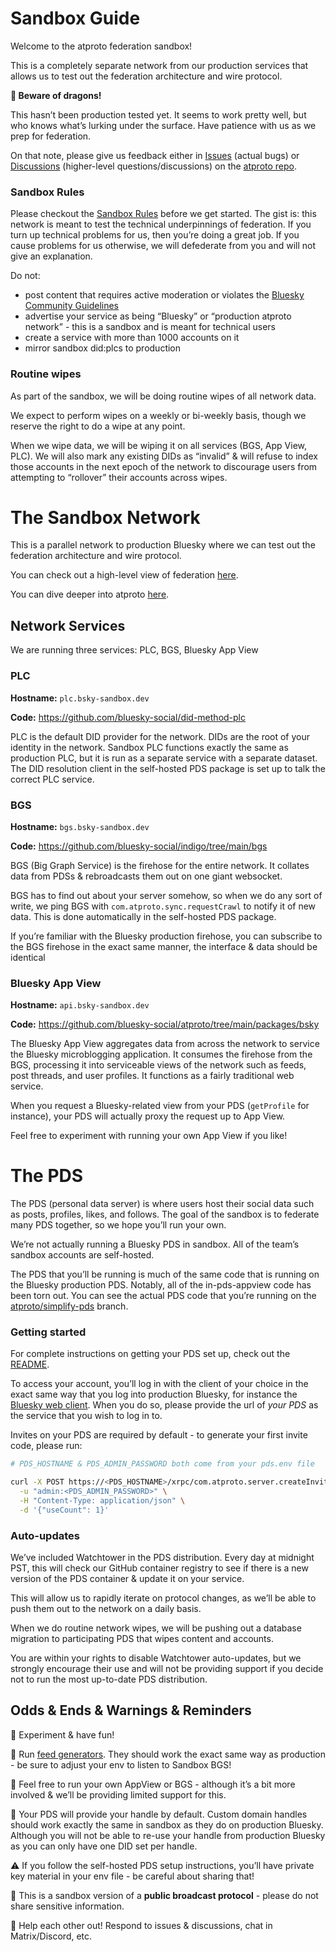 # Sandbox Guide

Welcome to the atproto federation sandbox!

This is a completely separate network from our production services that allows us to test out the federation architecture and wire protocol.

**🐉 Beware of dragons!**

This hasn’t been production tested yet. It seems to work pretty well, but who knows what’s lurking under the surface. Have patience with us as we prep for federation.

On that note, please give us feedback either in [Issues](https://github.com/bluesky-social/atproto/issues) (actual bugs) or [Discussions](https://github.com/bluesky-social/atproto/discussions) (higher-level questions/discussions) on the [atproto repo](https://github.com/bluesky-social/atproto).

### Sandbox Rules

Please checkout the [Sandbox Rules](LINK_ME) before we get started. The gist is: this network is meant to test the technical underpinnings of federation. If you turn up technical problems for us, then you’re doing a great job. If you cause problems for us otherwise, we will defederate from you and will not give an explanation. 

Do not:

- post content that requires active moderation or violates the [Bluesky Community Guidelines](https://blueskyweb.xyz/support/community-guidelines)
- advertise your service as being “Bluesky” or “production atproto network” - this is a sandbox and is meant for technical users
- create a service with more than 1000 accounts on it
- mirror sandbox did:plcs to production

### Routine wipes

As part of the sandbox, we will be doing routine wipes of all network data.

We expect to perform wipes on a weekly or bi-weekly basis, though we reserve the right to do a wipe at any point.

When we wipe data, we will be wiping it on all services (BGS, App View, PLC). We will also mark any existing DIDs as “invalid” & will refuse to index those accounts in the next epoch of the network to discourage users from attempting to “rollover” their accounts across wipes.

# The Sandbox Network

This is a parallel network to production Bluesky where we can test out the federation architecture and wire protocol.

You can check out a high-level view of federation [here](https://blueskyweb.xyz/blog/5-5-2023-federation-architecture).

You can dive deeper into atproto [here](https://atproto.com/docs).

## Network Services

We are running three services: PLC, BGS, Bluesky App View

### PLC

**Hostname:** `plc.bsky-sandbox.dev`

**Code:** https://github.com/bluesky-social/did-method-plc

PLC is the default DID provider for the network. DIDs are the root of your identity in the network. Sandbox PLC functions exactly the same as production PLC, but it is run as a separate service with a separate dataset. The DID resolution client in the self-hosted PDS package is set up to talk the correct PLC service.

### BGS

**Hostname:** `bgs.bsky-sandbox.dev`

**Code:** https://github.com/bluesky-social/indigo/tree/main/bgs

BGS (Big Graph Service) is the firehose for the entire network. It collates data from PDSs & rebroadcasts them out on one giant websocket.

BGS has to find out about your server somehow, so when we do any sort of write, we ping BGS with `com.atproto.sync.requestCrawl` to notify it of new data. This is done automatically in the self-hosted PDS package.

If you’re familiar with the Bluesky production firehose, you can subscribe to the BGS firehose in the exact same manner, the interface & data should be identical

### Bluesky App View

**Hostname:** `api.bsky-sandbox.dev`

**Code:** https://github.com/bluesky-social/atproto/tree/main/packages/bsky

The Bluesky App View aggregates data from across the network to service the Bluesky microblogging application.  It consumes the firehose from the BGS, processing it into serviceable views of the network such as feeds, post threads, and user profiles. It functions as a fairly traditional web service.

When you request a Bluesky-related view from your PDS (`getProfile` for instance), your PDS will actually proxy the request up to App View.

Feel free to experiment with running your own App View if you like!

# The PDS

The PDS (personal data server) is where users host their social data such as posts, profiles, likes, and follows. The goal of the sandbox is to federate many PDS together, so we hope you’ll run your own.

We’re not actually running a Bluesky PDS in sandbox. All of the team’s sandbox accounts are self-hosted.

The PDS that you’ll be running is much of the same code that is running on the Bluesky production PDS. Notably, all of the in-pds-appview code has been torn out. You can see the actual PDS code that you’re running on the [atproto/simplify-pds](https://github.com/bluesky-social/atproto/pull/1198) branch.

### Getting started

For complete instructions on getting your PDS set up, check out the [README](https://github.com/bluesky-social/pds/blob/main/README.md).

To access your account, you’ll log in with the client of your choice in the exact same way that you log into production Bluesky, for instance the [Bluesky web client](https://bsky.app/). When you do so, please provide the url of *your PDS* as the service that you wish to log in to.

Invites on your PDS are required by default - to generate your first invite code, please run:

```bash
# PDS_HOSTNAME & PDS_ADMIN_PASSWORD both come from your pds.env file

curl -X POST https://<PDS_HOSTNAME>/xrpc/com.atproto.server.createInviteCode \
  -u "admin:<PDS_ADMIN_PASSWORD>" \
  -H "Content-Type: application/json" \
  -d '{"useCount": 1}'
```

### Auto-updates

We’ve included Watchtower in the PDS distribution. Every day at midnight PST, this will check our GitHub container registry to see if there is a new version of the PDS container & update it on your service.

This will allow us to rapidly iterate on protocol changes, as we’ll be able to push them out to the network on a daily basis.

When we do routine network wipes, we will be pushing out a database migration to participating PDS that wipes content and accounts.

You are within your rights to disable Watchtower auto-updates, but we strongly encourage their use and will not be providing support if you decide not to run the most up-to-date PDS distribution.

## Odds & Ends & Warnings & Reminders

🧪 Experiment & have fun! 

🤖 Run [feed generators](https://github.com/bluesky-social/feed-generator). They should work the exact same way as production - be sure to adjust your env to listen to Sandbox BGS!

🌈 Feel free to run your own AppView or BGS - although it’s a bit more involved & we’ll be providing limited support for this.

👤 Your PDS will provide your handle by default. Custom domain handles should work exactly the same in sandbox as they do on production Bluesky. Although you will not be able to re-use your handle from production Bluesky as you can only have one DID set per handle.

⚠️ If you follow the self-hosted PDS setup instructions, you’ll have private key material in your env file - be careful about sharing that!

📣 This is a sandbox version of a **public broadcast protocol** - please do not share sensitive information.

🤝 Help each other out! Respond to issues & discussions, chat in Matrix/Discord, etc.